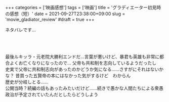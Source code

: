 +++
categories = ['映画感想']
tags = ['映画']
title = 'グラディエーター初見時の感想（短）'
date = 2021-09-27T23:38:00+09:00
slug = 'movie_gladiator_review'
#draft = true
+++

ネタバレです…
<!--more-->
<br>
<br>
<br>
最後ルキッラ・元老院大勝利エンドだ…言葉が悪いけど、暴君も英雄も非常に都合よくお亡くなりになったので…
父帝も共和制を志向しているようだったし
<br>
史実で父帝に共和制志向があったのかどうか気になる……さすがにそれはないかな？
昔買った五賢帝の本にはなかった気がするけど　わからん
<br>
歴史が分岐しとる……
<br>
公開当時？続編の話もあったみたいだけど……続きで愚かな人間たちによる衆愚政治が予定されていたんだとしたらどうしよう
<br>
